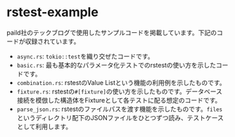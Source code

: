 # rstest-example

paild社のテックブログで使用したサンプルコードを掲載しています。下記のコードが収録されています。

- `async.rs`: `tokio::test`を織り交ぜたコードです。
- `basic.rs`: 最も基本的なパラメータ化テストでのrstestの使い方を示したコードです。
- `combination.rs`: rstestのValue Listという機能の利用例を示したものです。
- `fixture.rs`: rstestの`#[fixture]`の使い方を示したものです。データベース接続を模倣した構造体をFixtureとして各テストに配る想定のコードです。
- `parse_json.rs`: rstestのファイルパスを渡す機能を示したものです。`files`というディレクトリ配下のJSONファイルをひとつずつ読み、テストケースとして利用します。
